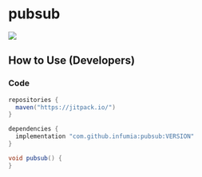 # pubsub
[![](https://jitpack.io/v/infumia/pubsub.svg)](https://jitpack.io/#infumia/pubsub)
## How to Use (Developers)
### Code
```groovy
repositories {
  maven("https://jitpack.io/")
}

dependencies {
  implementation "com.github.infumia:pubsub:VERSION"
}
```
```java
void pubsub() {
}
```
